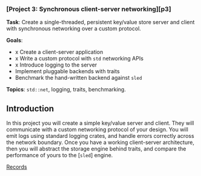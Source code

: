 ### [Project 3: Synchronous client-server networking][p3]

**Task**: Create a single-threaded, persistent key/value store server and client
with synchronous networking over a custom protocol.

**Goals**:

- x Create a client-server application
- x Write a custom protocol with `std` networking APIs
- x Introduce logging to the server
- Implement pluggable backends with traits
- Benchmark the hand-written backend against `sled`

**Topics**: `std::net`, logging, traits, benchmarking.

## Introduction

In this project you will create a simple key/value server and client. They will communicate with a custom networking protocol of your design. You will emit logs using standard logging crates, and handle errors correctly across the network boundary. Once you have a working client-server architecture, then you will abstract the storage engine behind traits, and compare the performance of yours to the [`sled`] engine.

[Records](./rec.md)
